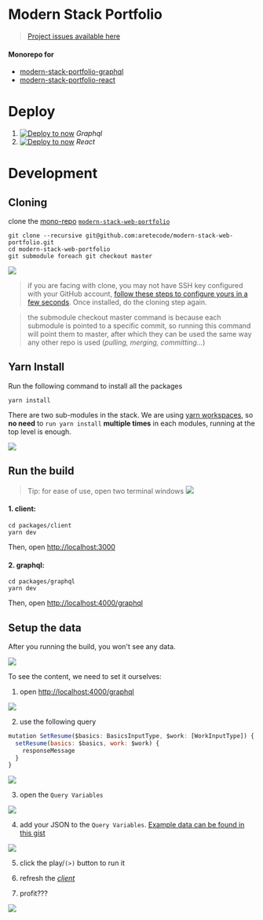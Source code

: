 # Modern Stack Portfolio

> [Project issues available here](https://github.com/aretecode/modern-stack-web-portfolio/projects/1)

#### Monorepo for

- [modern-stack-portfolio-graphql](https://github.com/aretecode/modern-stack-portfolio-graphql)
- [modern-stack-portfolio-react](https://github.com/aretecode/modern-stack-portfolio-react)

# Deploy

1. [![Deploy to now](https://deploy.now.sh/static/button.svg)](https://deploy.now.sh/?repo=https://github.com/aretecode/modern-stack-portfolio-graphql) _Graphql_
2. [![Deploy to now](https://deploy.now.sh/static/button.svg)](https://deploy.now.sh/?repo=https://github.com/aretecode/modern-stack-portfolio-react) _React_

# Development

## Cloning

clone the [mono-repo](https://github.com/korfuri/awesome-monorepo) [`modern-stack-web-portfolio`](https://github.com/aretecode/modern-stack-web-portfolio)

```
git clone --recursive git@github.com:aretecode/modern-stack-web-portfolio.git
cd modern-stack-web-portfolio
git submodule foreach git checkout master
```

![](https://noccumpr-cdn.sirv.com/documentation/Screen%20Shot%202019-04-19%20at%2011.24.43%20PM.png)

> if you are facing with clone, you may not have SSH key configured with your GitHub account, [follow these steps to configure yours in a few seconds](https://www.testingexcellence.com/install-git-mac-generate-ssh-keys/). Once installed, do the cloning step again. 

> the submodule checkout master command is because each submodule is pointed to a specific commit, so running this command will point them to master, after which they can be used the same way any other repo is used (_pulling, merging, committing..._)

## Yarn Install

Run the following command to install all the packages

```
yarn install
```

There are two sub-modules in the stack.
We are using [yarn workspaces](https://yarnpkg.com/lang/en/docs/workspaces/), so **no need** to `run yarn install` **multiple times** in each modules, running at the top level is enough.

![](https://noccumpr-cdn.sirv.com/documentation/Screen%20Shot%202019-04-19%20at%2011.55.21%20PM.png?h=300)

## Run the build

> Tip: for ease of use, open two terminal windows
> ![](https://user-images.githubusercontent.com/4022631/56454460-8478b400-6305-11e9-9d4c-51525d360399.png)

#### 1. client:

```
cd packages/client
yarn dev
```

Then, open [http://localhost:3000](http://localhost:3000)

#### 2. graphql:

```
cd packages/graphql
yarn dev
```

Then, open [http://localhost:4000/graphql](http://localhost:4000/graphql)

## Setup the data

After you running the build, you won't see any data.

![](https://noccumpr-cdn.sirv.com/documentation/Screen%20Shot%202019-04-20%20at%2012.04.34%20AM.png?h=300)

To see the content, we need to set it ourselves:

1. open [http://localhost:4000/graphql](http://localhost:4000/graphql)

![](https://noccumpr-cdn.sirv.com/documentation/Screen%20Shot%202019-04-20%20at%2012.05.57%20AM.png?h=300)

2. use the following query

```jsx
mutation SetResume($basics: BasicsInputType, $work: [WorkInputType]) {
  setResume(basics: $basics, work: $work) {
    responseMessage
  }
}
```

  ![](https://noccumpr-cdn.sirv.com/documentation/Screen%20Shot%202019-04-20%20at%2012.06.35%20AM.png?h=300)

3. open the `Query Variables` 

![](https://noccumpr-cdn.sirv.com/documentation/Screen%20Shot%202019-04-20%20at%2012.06.58%20AM.png?h=300)

4. add your JSON to the `Query Variables`. [Example data can be found in this gist](https://gist.githubusercontent.com/aretecode/7da7359d3cb0e085e81822c1822d3d08/raw/331a29f90f7eb6315ae9c51c0e9df36bd6871fbd/example.json) 

  ![](https://noccumpr-cdn.sirv.com/documentation/Screen%20Shot%202019-04-20%20at%2012.07.41%20AM.png?h=300)

5. click the play/`(>)` button to run it

6. refresh the [_client_](http://localhost/3000)

7. profit???
   
![](https://noccumpr-cdn.sirv.com/documentation/Screen%20Shot%202019-04-20%20at%2012.10.32%20AM.png?h=500)

